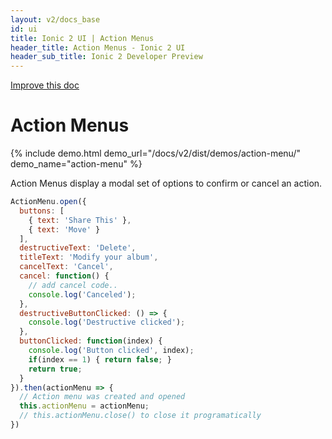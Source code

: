 ```yaml
---
layout: v2/docs_base
id: ui
title: Ionic 2 UI | Action Menus
header_title: Action Menus - Ionic 2 UI
header_sub_title: Ionic 2 Developer Preview
---
```

<div class="improve-docs">
  <a href='https://github.com/driftyco/ionic-site/edit/ionic2/docs/v2/ui/action-menus/index.md'>
    Improve this doc
  </a>
</div>

<h1 class="title">Action Menus</h1>

{% include demo.html demo_url="/docs/v2/dist/demos/action-menu/" demo_name="action-menu" %}

Action Menus display a modal set of options to confirm or cancel an action.

```javascript
ActionMenu.open({
  buttons: [
    { text: 'Share This' },
    { text: 'Move' }
  ],
  destructiveText: 'Delete',
  titleText: 'Modify your album',
  cancelText: 'Cancel',
  cancel: function() {
    // add cancel code..
    console.log('Canceled');
  },
  destructiveButtonClicked: () => {
    console.log('Destructive clicked');
  },
  buttonClicked: function(index) {
    console.log('Button clicked', index);
    if(index == 1) { return false; }
    return true;
  }
}).then(actionMenu => {
  // Action menu was created and opened
  this.actionMenu = actionMenu;
  // this.actionMenu.close() to close it programatically
})
```
